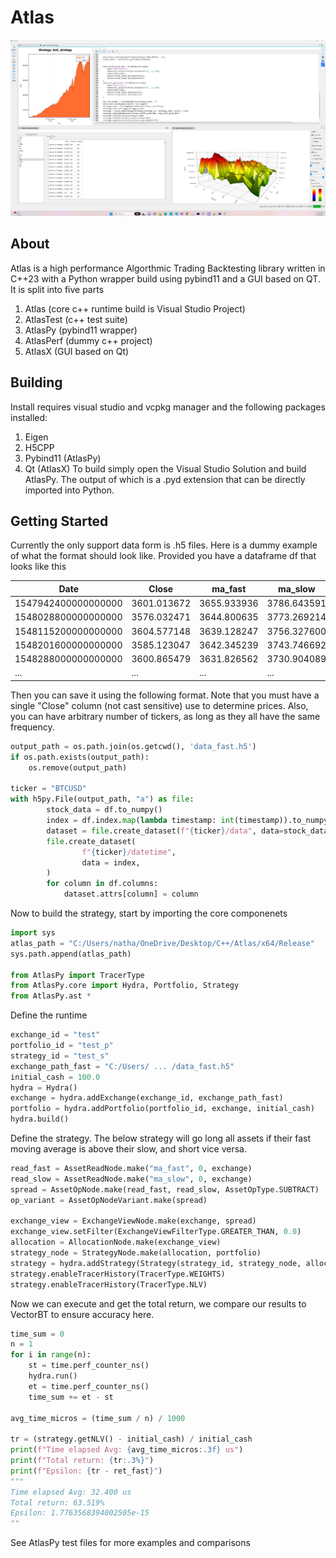 # Atlas
![alt text](https://github.com/ntorm1/Atlas/blob/main/util/AtlasX.png)
## About
Atlas is a high performance Algorthmic Trading Backtesting library written in C++23 with a Python wrapper build using pybind11 and a GUI based on QT. It is split into five parts

1. Atlas (core c++ runtime build is Visual Studio Project)
2. AtlasTest (c++ test suite)
3. AtlasPy (pybind11 wrapper)
3. AtlasPerf (dummy c++ project)
4. AtlasX (GUI based on Qt)


## Building
Install requires visual studio and vcpkg manager and the following packages installed:
1. Eigen
2. H5CPP
3. Pybind11 (AtlasPy)
4. Qt (AtlasX)
To build simply open the Visual Studio Solution and build AtlasPy. The output of which is a .pyd extension that can be directly imported into Python.

## Getting Started
Currently the only support data form is .h5 files. Here is a dummy example of what the format should look like. Provided you have a dataframe df that looks like this

| Date                | Close         | ma_fast       | ma_slow       |
|---------------------|---------------|---------------|---------------|
| 1547942400000000000 | 3601.013672   | 3655.933936   | 3786.643591   |
| 1548028800000000000 | 3576.032471   | 3644.800635   | 3773.269214   |
| 1548115200000000000 | 3604.577148   | 3639.128247   | 3756.327600   |
| 1548201600000000000 | 3585.123047   | 3642.345239   | 3743.746692   |
| 1548288000000000000 | 3600.865479   | 3631.826562   | 3730.904089   |
| ...                 | ...           | ...           | ...           |

Then you can save it using the following format. Note that you must have a single "Close" column (not cast sensitive) use to determine prices. Also, you can have arbitrary number of tickers, as long as they all have the same frequency.

```python
output_path = os.path.join(os.getcwd(), 'data_fast.h5')
if os.path.exists(output_path):
    os.remove(output_path)

ticker = "BTCUSD"
with h5py.File(output_path, "a") as file:
        stock_data = df.to_numpy()
        index = df.index.map(lambda timestamp: int(timestamp)).to_numpy()
        dataset = file.create_dataset(f"{ticker}/data", data=stock_data)
        file.create_dataset(
                f"{ticker}/datetime",
                data = index,
        )
        for column in df.columns:
            dataset.attrs[column] = column
```


Now to build the strategy, start by importing the core componenets

```python
import sys
atlas_path = "C:/Users/natha/OneDrive/Desktop/C++/Atlas/x64/Release"
sys.path.append(atlas_path)

from AtlasPy import TracerType
from AtlasPy.core import Hydra, Portfolio, Strategy
from AtlasPy.ast *
```

Define the runtime

```python
exchange_id = "test"
portfolio_id = "test_p"
strategy_id = "test_s"
exchange_path_fast = "C:/Users/ ... /data_fast.h5"
initial_cash = 100.0
hydra = Hydra()
exchange = hydra.addExchange(exchange_id, exchange_path_fast)
portfolio = hydra.addPortfolio(portfolio_id, exchange, initial_cash)
hydra.build()
```

Define the strategy. The below strategy will go long all assets if their fast moving average is above their slow, and short vice versa.

```python
read_fast = AssetReadNode.make("ma_fast", 0, exchange)
read_slow = AssetReadNode.make("ma_slow", 0, exchange)
spread = AssetOpNode.make(read_fast, read_slow, AssetOpType.SUBTRACT)
op_variant = AssetOpNodeVariant.make(spread)

exchange_view = ExchangeViewNode.make(exchange, spread)
exchange_view.setFilter(ExchangeViewFilterType.GREATER_THAN, 0.0)
allocation = AllocationNode.make(exchange_view)
strategy_node = StrategyNode.make(allocation, portfolio)
strategy = hydra.addStrategy(Strategy(strategy_id, strategy_node, alloc), True)
strategy.enableTracerHistory(TracerType.WEIGHTS)
strategy.enableTracerHistory(TracerType.NLV)
```

Now we can execute and get the total return, we compare our results to VectorBT to ensure accuracy here. 

```python
time_sum = 0
n = 1
for i in range(n):
    st = time.perf_counter_ns()
    hydra.run()
    et = time.perf_counter_ns()
    time_sum += et - st

avg_time_micros = (time_sum / n) / 1000

tr = (strategy.getNLV() - initial_cash) / initial_cash
print(f"Time elapsed Avg: {avg_time_micros:.3f} us")
print(f"Total return: {tr:.3%}")
print(f"Epsilon: {tr - ret_fast}")
"""
Time elapsed Avg: 32.400 us
Total return: 63.519%
Epsilon: 1.7763568394002505e-15
""
```

See AtlasPy test files for more examples and comparisons